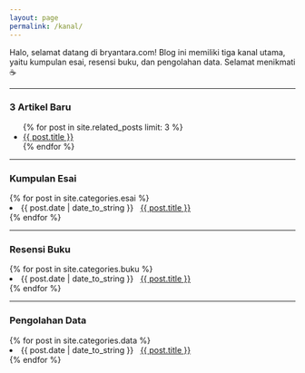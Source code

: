 ```yaml
---
layout: page
permalink: /kanal/
---
```

Halo, selamat datang di bryantara.com! Blog ini memiliki tiga kanal utama, yaitu kumpulan esai, resensi buku, dan pengolahan data. Selamat menikmati ☕

***

<h3>3 Artikel Baru</h3>
<ul class="related_posts">
  {% for post in site.related_posts limit: 3 %}
    <li><a href="{{ post.url }}">{{ post.title }}</a></li>
  {% endfor %}
</ul>

***

<h3>Kumpulan Esai</h3>
{% for post in site.categories.esai %}
 <li><span>{{ post.date | date_to_string }}</span> &nbsp; <a href="{{ post.url }}">{{ post.title }}</a></li>
{% endfor %}

***

<h3>Resensi Buku</h3>
{% for post in site.categories.buku %}
 <li><span>{{ post.date | date_to_string }}</span> &nbsp; <a href="{{ post.url }}">{{ post.title }}</a></li>
{% endfor %}

***

<h3>Pengolahan Data</h3>
{% for post in site.categories.data %}
 <li><span>{{ post.date | date_to_string }}</span> &nbsp; <a href="{{ post.url }}">{{ post.title }}</a></li>
{% endfor %}

